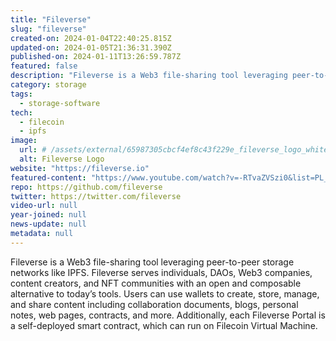 ```yaml
---
title: "Fileverse"
slug: "fileverse"
created-on: 2024-01-04T22:40:25.815Z
updated-on: 2024-01-05T21:36:31.390Z
published-on: 2024-01-11T13:26:59.787Z
featured: false
description: "Fileverse is a Web3 file-sharing tool leveraging peer-to-peer storage networks like IPFS."
category: storage
tags:
  - storage-software
tech:
  - filecoin
  - ipfs
image:
  url: # /assets/external/65987305cbcf4ef8c43f229e_fileverse_logo_white.png
  alt: Fileverse Logo
website: "https://fileverse.io"
featured-content: "https://www.youtube.com/watch?v=-RTvaZVSzi0&list=PL_0VrY55uV1_B19kuAg-ExQ-Wa2d1hCbf&index=5"
repo: https://github.com/fileverse
twitter: https://twitter.com/fileverse
video-url: null
year-joined: null
news-update: null
metadata: null
---
```


Fileverse is a Web3 file-sharing tool leveraging peer-to-peer storage networks like IPFS. Fileverse serves individuals, DAOs, Web3 companies, content creators, and NFT communities with an open and composable alternative to today’s tools. Users can use wallets to create, store, manage, and share content including collaboration documents, blogs, personal notes, web pages, contracts, and more. Additionally, each Fileverse Portal is a self-deployed smart contract, which can run on Filecoin Virtual Machine.
